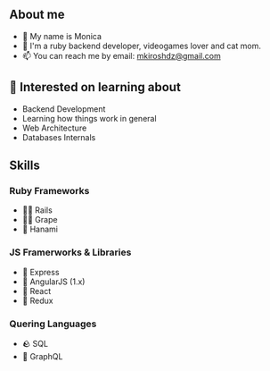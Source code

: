 ## About me

- 👋 My name is Monica
- 🔭 I'm a ruby backend developer, videogames lover and cat mom.
- 📫 You can reach me by email: mkiroshdz@gmail.com

## 🔭 Interested on learning about

- Backend Development
- Learning how things work in general
- Web Architecture
- Databases Internals

## Skills

### Ruby Frameworks

- 🧙‍♀️ Rails
- 🧙‍♀️ Grape
- 🌱 Hanami

### JS Framerworks & Libraries

- 🌱 Express
- 🌱 AngularJS (1.x)
- 🌱 React
- 🌱 Redux

### Quering Languages

- 🪨 SQL
- 🌱 GraphQL
